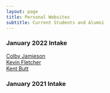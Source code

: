 ```yaml
---
layout: page
title: Personal Websites
subtitle: Current Students and Alumni
---
```


### January 2022 Intake
[Colby Jamieson](https://www.linkedin.com/in/colby-jamieson-066b8640/)  
[Kevin Fletcher](https://www.linkedin.com/in/kevin-fletcher-0xb/)  
[Kent Butt](https://www.linkedin.com/in/kent-butt/)  


### January 2021 Intake  
